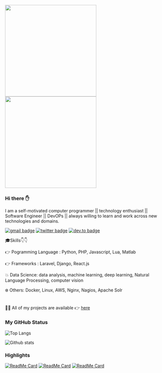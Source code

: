 <img src="https://media.giphy.com/media/p4NLw3I4U0idi/giphy.gif" width="300"> <img src= "https://media.giphy.com/media/26tn33aiTi1jkl6H6/giphy.gif" width = "300">

### Hi there ✋
I am a self-motivated computer programmer || technology enthusiast || Software Engineer || DevOPs || always willing to learn and work across new technologies and domains.

[![gmail badge](https://img.shields.io/badge/twitter-ragibsh.me@gmail.com-%231FA1F1?style=flat&logo=gmail&logoColor=red)](mailto:ragibsh.me@gmail.com)
[![twitter badge](https://img.shields.io/badge/twitter-@ragib_sh-%231FA1F1?style=flat&logo=twitter&logoColor=blue)](https://twitter.com/iam_himanshu0)
[![dev.to badge](https://img.shields.io/badge/linkedin-ragib_shshriar-%230177B5?style=flat&logo=linkedin)](https://www.linkedin.com/in/ragib-shahriar-9b1072164/)

🎓Skills👇👇

 👉  Pogramming Language : Python, PHP, Javascript, Lua, Matlab 
 
 👉  Frameworks : Laravel, Django, React.js 
 
 💥  Data Science: data analysis, machine learning, deep learning, Natural Language Processing, computer vision 
 
 ❄️ Others: Docker, Linux, AWS, Nginx, Nagios, Apache Solr
 </br></br></br>
 👨‍💻 All of my projects are available 👉  [here](https://github.com/Ragib01?tab=repositories)


### My GitHub Status 
![Top Langs](https://github-readme-stats.vercel.app/api/top-langs/?username=Ragib01)

![Github stats](https://github-readme-stats.vercel.app/api?username=Ragib01&show_icons=true)


### Highlights 

[![ReadMe Card](https://github-readme-stats.vercel.app/api/pin/?username=Ragib01&repo=django_log_tracker)](https://github.com/Ragib01/django_log_tracker)
[![ReadMe Card](https://github-readme-stats.vercel.app/api/pin/?username=Ragib01&repo=datatable-multi-filtering)](https://github.com/Ragib01/datatable-multi-filtering)
[![ReadMe Card](https://github-readme-stats.vercel.app/api/pin/?username=Ragib01&repo=video-streaming)](https://github.com/Ragib01/video-streaming)

